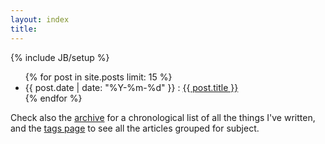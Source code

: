 ```yaml
---
layout: index
title: 
---
```

{% include JB/setup %}

<ul class="posts">
  {% for post in site.posts limit: 15 %}
    <li><span>{{ post.date | date: "%Y-%m-%d" }}</span> : <a href="{{ BASE_PATH }}{{ post.url }}">{{ post.title }}</a>
    <!-- </br> <em>{{ post.excerpt }} </em> -->
	</li>
  {% endfor %}
</ul>

Check also the [archive](archive.html) for a chronological list of all the things I've written, and the [tags page](tags.html) to see all the articles grouped for subject.


